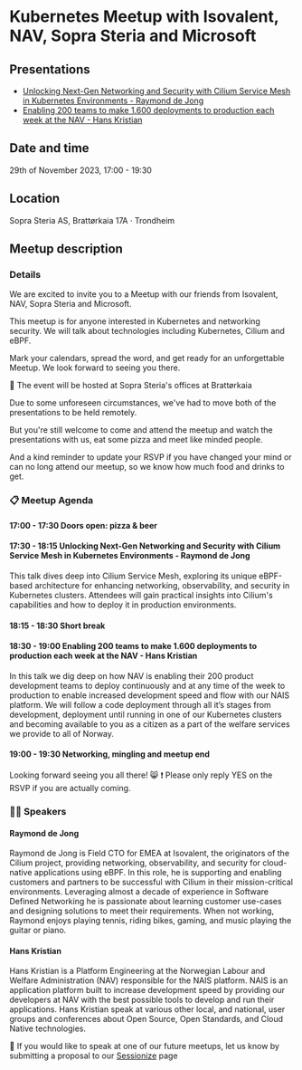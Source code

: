 # Kubernetes Meetup with Isovalent, NAV, Sopra Steria and Microsoft

## Presentations

- [Unlocking Next-Gen Networking and Security with Cilium Service Mesh in Kubernetes Environments - Raymond de Jong](./Cloud-Native-Meetup-Oslo--Trondheim-Cilium-Service-Mesh.pdf)
- [Enabling 200 teams to make 1.600 deployments to production each week at the NAV - Hans Kristian](./NAIS-from-Localhost-to-Prod.pdf)

## Date and time

29th of November 2023, 17:00 - 19:30

## Location

Sopra Steria AS, Brattørkaia 17A · Trondheim

## Meetup description

### Details

We are excited to invite you to a Meetup with our friends from Isovalent, NAV, Sopra Steria and Microsoft.

This meetup is for anyone interested in Kubernetes and networking security. We will talk about technologies including Kubernetes, Cilium and eBPF.

Mark your calendars, spread the word, and get ready for an unforgettable Meetup. We look forward to seeing you there.

📍 The event will be hosted at Sopra Steria's offices at Brattørkaia

Due to some unforeseen circumstances, we've had to move both of the presentations to be held remotely.

But you're still welcome to come and attend the meetup and watch the presentations with us, eat some pizza and meet like minded people.

And a kind reminder to update your RSVP if you have changed your mind or can no long attend our meetup, so we know how much food and drinks to get.

### 📋 Meetup Agenda

#### 17:00 - 17:30 Doors open: pizza & beer

#### 17:30 - 18:15 Unlocking Next-Gen Networking and Security with Cilium Service Mesh in Kubernetes Environments - Raymond de Jong

This talk dives deep into Cilium Service Mesh, exploring its unique eBPF-based architecture for enhancing networking, observability, and security in Kubernetes clusters. Attendees will gain practical insights into Cilium's capabilities and how to deploy it in production environments.

#### 18:15 - 18:30 Short break

#### 18:30 - 19:00 Enabling 200 teams to make 1.600 deployments to production each week at the NAV - Hans Kristian

In this talk we dig deep on how NAV is enabling their 200 product development teams to deploy continuously and at any time of the week to production to enable increased development speed and flow with our NAIS platform.
We will follow a code deployment through all it’s stages from development, deployment until running in one of our Kubernetes clusters and becoming available to you as a citizen as a part of the welfare services we provide to all of Norway.

#### 19:00 - 19:30 Networking, mingling and meetup end

Looking forward seeing you all there! 😸
❗️ Please only reply YES on the RSVP if you are actually coming.

### 🧑‍💼 Speakers

#### Raymond de Jong

Raymond de Jong is Field CTO for EMEA at Isovalent, the originators of the Cilium project, providing networking, observability, and security for cloud-native applications using eBPF. In this role, he is supporting and enabling customers and partners to be successful with Cilium in their mission-critical environments. Leveraging almost a decade of experience in Software Defined Networking he is passionate about learning customer use-cases and designing solutions to meet their requirements. When not working, Raymond enjoys playing tennis, riding bikes, gaming, and music playing the guitar or piano.

#### Hans Kristian

Hans Kristian is a Platform Engineering at the Norwegian Labour and Welfare Administration (NAV) responsible for the NAIS platform. NAIS is an application platform built to increase development speed by providing our developers at NAV with the best possible tools to develop and run their applications. Hans Kristian speak at various other local, and national, user groups and conferences about Open Source, Open Standards, and Cloud Native technologies.

📢 If you would like to speak at one of our future meetups, let us know by submitting a proposal to our [Sessionize](https://sessionize.com/cncf-trondheim/) page
